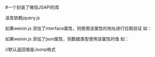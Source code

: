 #一个封装了微信JSAPI的库

该库依赖jquery.js

如果weixin.js 添加了interface属性，则使用该属性的地址进行拉取验证 如：
<script src="js/weixin.js" interface="http://www.baidu.com"></script>

如果weixin.js 添加了json属性，则数据类型使用该属性的值 如：
<script src="js/weixin.js" json="json"></script> //默认返回值是Jsonp格式
